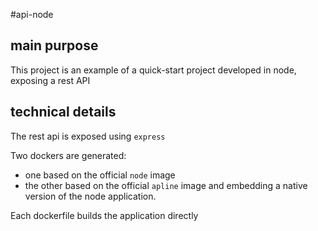 #api-node

## main purpose
This project is an example of a quick-start project developed in node, exposing a rest API

## technical details
The rest api is exposed using `express`

Two dockers are generated:
- one based on the official `node` image
- the other based on the official `apline` image and embedding a native version of the node application.

Each dockerfile builds the application directly